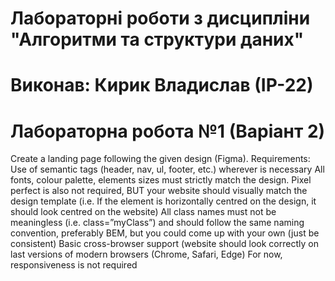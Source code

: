 # Лабораторні роботи з дисципліни "Алгоритми та структури даних"
# Виконав: Кирик Владислав (ІР-22)
# Лабораторна робота №1 (Варіант 2)
Create a landing page following the given design (Figma). Requirements: Use of semantic tags (header, nav, ul, footer, etc.) wherever is necessary All fonts, colour palette, elements sizes must strictly match the design. Pixel perfect is also not required, BUT your website should visually match the design template (i.e. If the element is horizontally centred on the design, it should look centred on the website) All class names must not be meaningless (i.e. class=”myClass”) and should follow the same naming convention, preferably BEM, but you could come up with your own (just be consistent) Basic cross-browser support (website should look correctly on last versions of modern browsers (Chrome, Safari, Edge) For now, responsiveness is not required

